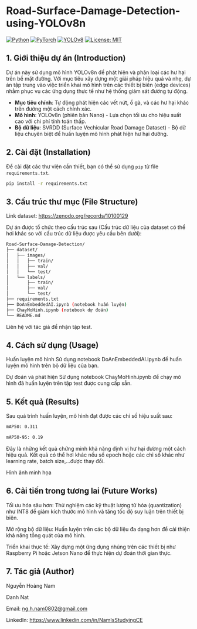 # Road-Surface-Damage-Detection-using-YOLOv8n
[![Python](https://img.shields.io/badge/Python-3.9+-blue.svg)]()
[![PyTorch](https://img.shields.io/badge/PyTorch-2.0+-red.svg)]()
[![YOLOv8](https://img.shields.io/badge/YOLOv8-green.svg)]()
[![License: MIT](https://img.shields.io/badge/License-MIT-yellow.svg)](https://opensource.org/licenses/MIT)

## 1. Giới thiệu dự án (Introduction)

Dự án này sử dụng mô hình YOLOv8n để phát hiện và phân loại các hư hại trên bề mặt đường. Với mục tiêu xây dựng một giải pháp hiệu quả và nhẹ, dự án tập trung vào việc triển khai mô hình trên các thiết bị biên (edge devices) nhằm phục vụ các ứng dụng thực tế như hệ thống giám sát đường tự động.

- **Mục tiêu chính**: Tự động phát hiện các vết nứt, ổ gà, và các hư hại khác trên đường một cách chính xác.
- **Mô hình**: YOLOv8n (phiên bản Nano) - Lựa chọn tối ưu cho hiệu suất cao với chi phí tính toán thấp.
- **Bộ dữ liệu**: SVRDD (Surface Vechicular Road Damage Dataset) - Bộ dữ liệu chuyên biệt để huấn luyện mô hình phát hiện hư hại đường.

## 2. Cài đặt (Installation)

Để cài đặt các thư viện cần thiết, bạn có thể sử dụng `pip` từ file `requirements.txt`.

```bash
pip install -r requirements.txt
```

## 3. Cấu trúc thư mục (File Structure)

Link dataset: https://zenodo.org/records/10100129

Dự án được tổ chức theo cấu trúc sau (Cấu trúc dữ liệu của dataset có thể hơi khác so với cấu trúc dữ liệu được yêu cầu bên dưới):

```bash
Road-Surface-Damage-Detection/
├── dataset/
│   ├── images/
│   │   ├── train/
│   │   ├── val/
│   │   └── test/
│   └── labels/
│       ├── train/
│       ├── val/
│       └── test/
├── requirements.txt
├── DoAnEmbeddedAI.ipynb (notebook huấn luyện)
├── ChayMoHinh.ipynb (notebook dự đoán)
└── README.md
```

Liên hệ với tác giả để nhận tập test.

## 4. Cách sử dụng (Usage)
Huấn luyện mô hình
Sử dụng notebook DoAnEmbeddedAI.ipynb để huấn luyện mô hình trên bộ dữ liệu của bạn.

Dự đoán và phát hiện
Sử dụng notebook ChayMoHinh.ipynb để chạy mô hình đã huấn luyện trên tập test được cung cấp sẵn.

## 5. Kết quả (Results)
Sau quá trình huấn luyện, mô hình đạt được các chỉ số hiệu suất sau:

```bash
mAP50: 0.311

mAP50-95: 0.19
```

Đây là những kết quả chứng minh khả năng định vị hư hại đường một cách hiệu quả. Kết quả có thể hơi khác nếu số epoch hoặc các chỉ số khác như learning rate, batch size,...được thay đổi.

Hình ảnh minh họa

## 6. Cải tiến trong tương lai (Future Works)
Tối ưu hóa sâu hơn: Thử nghiệm các kỹ thuật lượng tử hóa (quantization) như INT8 để giảm kích thước mô hình và tăng tốc độ suy luận trên thiết bị biên.

Mở rộng bộ dữ liệu: Huấn luyện trên các bộ dữ liệu đa dạng hơn để cải thiện khả năng tổng quát của mô hình.

Triển khai thực tế: Xây dựng một ứng dụng nhúng trên các thiết bị như Raspberry Pi hoặc Jetson Nano để thực hiện dự đoán thời gian thực.

## 7. Tác giả (Author)
Nguyễn Hoàng Nam

Danh Nat

Email: ng.h.nam0802@gmail.com

LinkedIn: https://www.linkedin.com/in/NamIsStudyingCE
